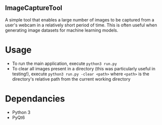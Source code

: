 ## ImageCaptureTool
A simple tool that enables a large number of images to be captured from a user's webcam in a relatively short period of time. This is often useful when generating image datasets for machine learning models.

# Usage
- To run the main application, execute `python3 run.py`
- To clear all images present in a directory (this was particularly useful in testing!), execute `python3 run.py -clear <path>` where `<path>` is the directory's relative path from the current working directory

# Dependancies
- Python 3
- PyQt6